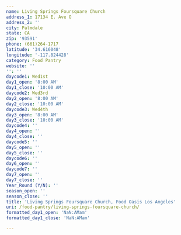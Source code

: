```yaml
---
name: Living Springs Foursquare Church
address_1: 17134 E. Ave O
address_2: ''
city: Palmdale
state: CA
zip: '93591'
phone: (661)264-1717
latitude: '34.616048'
longitude: '-117.824428'
category: Food Pantry
website: ''
'': ''
daycode1: Wed1st
day1_open: '8:00 AM'
day1_close: '10:00 AM'
daycode2: Wed3rd
day2_open: '8:00 AM'
day2_close: '10:00 AM'
daycode3: Wed4th
day3_open: '8:00 AM'
day3_close: '10:00 AM'
daycode4: ''
day4_open: ''
day4_close: ''
daycode5: ''
day5_open: ''
day5_close: ''
daycode6: ''
day6_open: ''
daycode7: ''
day7_open: ''
day7_close: ''
Year_Round (Y/N): ''
season_open: ''
season_close: ''
title: 'Living Springs Foursquare Church, Food Oasis Los Angeles'
uri: /food-pantry/living-springs-foursquare-church/
formatted_day1_open: 'NaN:AMam'
formatted_day1_close: 'NaN:AMam'

---
```

